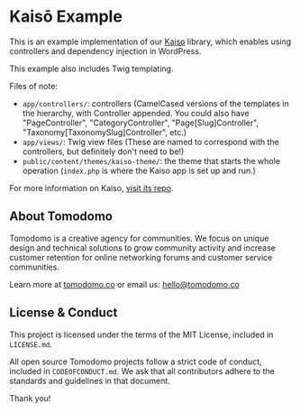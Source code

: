 # Kaisō Example

This is an example implementation of our [Kaiso](https://github.com/TomodomoCo/kaiso) library, which enables using controllers and dependency injection in WordPress.

This example also includes Twig templating.

Files of note:

+ `app/controllers/`: controllers (CamelCased versions of the templates in the hierarchy, with Controller appended. You could also have "PageController", "CategoryController", "Page[Slug]Controller", "Taxonomy[TaxonomySlug]Controller", etc.)
+ `app/views/`: Twig view files (These are named to correspond with the controllers, but definitely don't need to be!)
+ `public/content/themes/kaiso-theme/`: the theme that starts the whole operation (`index.php` is where the Kaiso app is set up and run.)

For more information on Kaiso, [visit its repo](https://github.com/TomodomoCo/kaiso).

## About Tomodomo

Tomodomo is a creative agency for communities. We focus on unique design and technical solutions to grow community activity and increase customer retention for online networking forums and customer service communities.

Learn more at [tomodomo.co](https://tomodomo.co) or email us: [hello@tomodomo.co](mailto:hello@tomodomo.co)

## License & Conduct

This project is licensed under the terms of the MIT License, included in `LICENSE.md`.

All open source Tomodomo projects follow a strict code of conduct, included in `CODEOFCONDUCT.md`. We ask that all contributors adhere to the standards and guidelines in that document.

Thank you!
